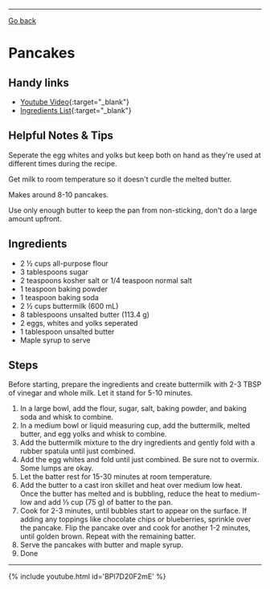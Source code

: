 ---
[Go back](/cook_book/)

# Pancakes

## Handy links

- [Youtube Video](https://www.youtube.com/watch?v=BPl7D20F2mE){:target="_blank"}
- [Ingredients List](https://www.buzzfeed.com/marietelling/best-pancake-recipe?utm_term=.qq9nV53Yx#.jbXw618Yd){:target="_blank"}

## Helpful Notes & Tips

Seperate the egg whites and yolks but keep both on hand as they're used at different times during the recipe.

Get milk to room temperature so it doesn't curdle the melted butter.

Makes around 8-10 pancakes.

Use only enough butter to keep the pan from non-sticking, don't do a large amount upfront.

## Ingredients

- 2 ½ cups all-purpose flour
- 3 tablespoons sugar
- 2 teaspoons kosher salt or 1/4 teaspoon normal salt
- 1 teaspoon baking powder
- 1 teaspoon baking soda
- 2 ½ cups buttermilk (600 mL)
- 8 tablespoons unsalted butter (113.4 g)
- 2 eggs, whites and yolks seperated
- 1 tablespoon unsalted butter
- Maple syrup to serve

## Steps

Before starting, prepare the ingredients and create buttermilk with 2-3 TBSP of vinegar and whole milk. Let it stand for 5-10 minutes.

1. In a large bowl, add the flour, sugar, salt, baking powder, and baking soda and whisk to combine.
2. In a medium bowl or liquid measuring cup, add the buttermilk, melted butter, and egg yolks and whisk to combine.
3. Add the buttermilk mixture to the dry ingredients and gently fold with a rubber spatula until just combined.
4. Add the egg whites and fold until just combined. Be sure not to overmix. Some lumps are okay.
5. Let the batter rest for 15-30 minutes at room temperature.
6. Add the butter to a cast iron skillet and heat over medium low heat. Once the butter has melted and is bubbling, reduce the heat to medium-low and add ⅓ cup (75 g) of batter to the pan.
7. Cook for 2-3 minutes, until bubbles start to appear on the surface. If adding any toppings like chocolate chips or blueberries, sprinkle over the pancake. Flip the pancake over and cook for another 1-2 minutes, until golden brown. Repeat with the remaining batter.
8. Serve the pancakes with butter and maple syrup.
9. Done

* * *

{% include youtube.html id='BPl7D20F2mE' %}
